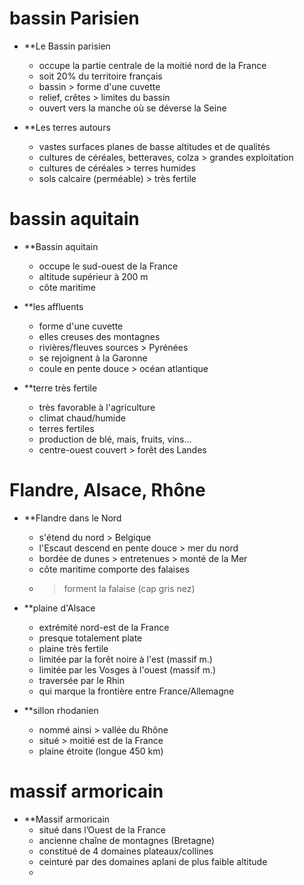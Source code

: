 # bassin Parisien

- **Le Bassin parisien 
	- occupe la partie centrale de la moitié nord de la France
	- soit 20% du territoire français 
	- bassin > forme d'une cuvette
	- relief, crêtes > limites du bassin
	- ouvert vers la manche où se déverse la Seine

- **Les terres autours
	- vastes surfaces planes de basse altitudes et de qualités
	- cultures de céréales, betteraves, colza > grandes exploitation
	- cultures de céréales > terres humides 
	- sols calcaire (perméable) > très fertile

# bassin aquitain

- **Bassin aquitain
	- occupe le sud-ouest de la France
	- altitude supérieur à 200 m
	- côte maritime

- **les affluents
	- forme d'une cuvette 
	- elles creuses des montagnes
	- rivières/fleuves sources > Pyrénées
	- se rejoignent à la Garonne
	- coule en pente douce > océan atlantique

- **terre très fertile
	- très favorable à l'agriculture
	- climat chaud/humide
	- terres fertiles
	- production de blé, mais, fruits, vins…
	- centre-ouest couvert > forêt des Landes

# Flandre, Alsace, Rhône

- **Flandre dans le Nord
	- s'étend du nord > Belgique
	- l'Escaut descend en pente douce > mer du nord
	- bordée de dunes > entretenues > monté de la Mer
	- côte maritime comporte  des falaises
	- > forment la falaise (cap gris nez)

- **plaine d'Alsace
	- extrémité nord-est de la France
	- presque totalement plate
	- plaine très fertile
	- limitée par la forêt noire à l'est (massif m.)
	- limitée par les Vosges à l'ouest (massif m.)
	- traversée par le Rhin 
	- qui marque la frontière entre France/Allemagne

- **sillon rhodanien
	- nommé ainsi > vallée du Rhône
	- situé > moitié est de la France
	- plaine étroite (longue 450 km)

# massif armoricain

- **Massif armoricain 
	- situé dans l’Ouest de la France
	- ancienne chaîne de montagnes (Bretagne)
	- constitué de 4 domaines plateaux/collines 
	- ceinturé par des domaines aplani de plus faible altitude 
	- 